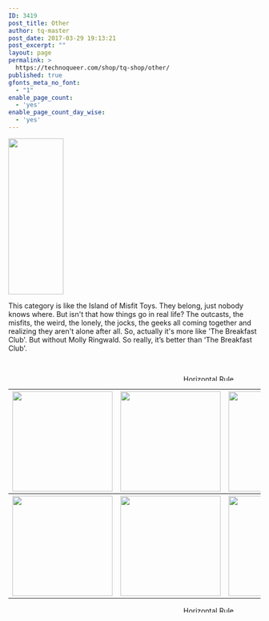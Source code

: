 ```yaml
---
ID: 3419
post_title: Other
author: tq-master
post_date: 2017-03-29 19:13:21
post_excerpt: ""
layout: page
permalink: >
  https://technoqueer.com/shop/tq-shop/other/
published: true
gfonts_meta_no_font:
  - "1"
enable_page_count:
  - 'yes'
enable_page_count_day_wise:
  - 'yes'
---
```

<img class="alignleft size-full wp-image-111" src="https://technoqueer.com/shop/wp-content/uploads/2017/03/Other1M.png" alt="" width="110" height="312" />
<p style="text-align: left;">This category is like the Island of Misfit Toys. They belong, just nobody knows where. But isn't that how things go in real life? The outcasts, the misfits, the weird, the lonely, the jocks, the geeks all coming together and realizing they aren't alone after all. So, actually it's more like 'The Breakfast Club'. But without Molly Ringwald. So really, it’s better than ‘The Breakfast Club'.</p>
&nbsp;
<p align="center"><img class="aligncenter size-full wp-image-99" src="https://technoqueer.com/shop/wp-content/uploads/2017/03/Rainbow-HR.jpg" alt="Horizontal Rule" width="800" height="12" /></p>

<table width="800" align="center">
<tbody>
<tr>
<th><a href="https://technoqueer.com/shop/tq-shop/other/friends-of-dorothy/"><img class="aligncenter size-full wp-image-1482" src="https://technoqueer.com/shop/wp-content/uploads/2017/03/btn-friend-of-the-dorothys.png" alt="" width="200" height="200" /></a></th>
<th><a href="https://technoqueer.com/shop/tq-shop/other/i-learned-to-dance-watching-ellen/"><img class="aligncenter size-full wp-image-709" src="https://technoqueer.com/shop/wp-content/uploads/2017/03/btn-ellen-dance.png" alt="" width="200" height="200" /></a></th>
<th><a href="https://technoqueer.com/shop/tq-shop/other/i-read-queer-people/"><img class="aligncenter size-full wp-image-10906" src="https://technoqueer.com/shop/wp-content/uploads/2017/04/btn-read-queer.png" alt="" width="200" height="200" /></a></th>
</tr>
<tr>
<th width="33%"><a href="https://technoqueer.com/shop/tq-shop/other/queerworms/"><img class="aligncenter size-full wp-image-29398" src="https://technoqueer.com/shop/wp-content/uploads/2017/03/btn-queerworms.png" alt="" width="200" height="200" /></a></th>
<th width="34%"><a href="https://technoqueer.com/shop/tq-shop/other/john-waters/"><img class="aligncenter size-full wp-image-19115" src="https://technoqueer.com/shop/wp-content/uploads/2017/04/btn-John-Waters-Category.png" alt="" width="200" height="200" /></a></th>
<th width="33"><a><img class="aligncenter size-full wp-image-32728" src="https://technoqueer.com/shop/wp-content/uploads/2017/05/btn-see-queer.png" alt="" width="200" height="200" /></a></th>
</tr>
</tbody>
</table>
<p align="center"><img class="aligncenter size-full wp-image-99" src="https://technoqueer.com/shop/wp-content/uploads/2017/03/Rainbow-HR.jpg" alt="Horizontal Rule" width="800" height="12" /></p>